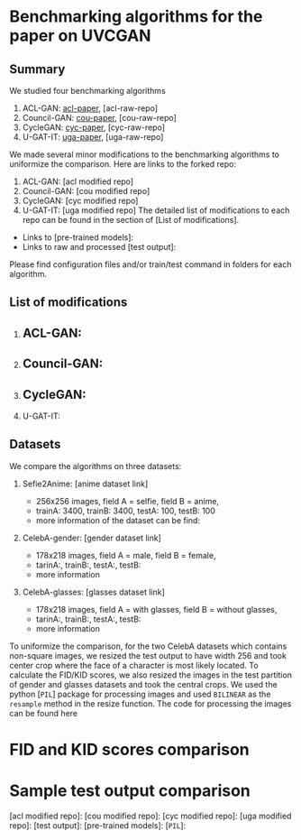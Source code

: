 # Benchmarking algorithms for the paper on UVCGAN
## Summary
We studied four benchmarking algorithms
1. ACL-GAN:     [acl-paper], [acl-raw-repo]
2. Council-GAN: [cou-paper], [cou-raw-repo]
3. CycleGAN:    [cyc-paper], [cyc-raw-repo]
4. U-GAT-IT:    [uga-paper], [uga-raw-repo]

We made several minor modifications to the benchmarking algorithms
to uniformize the comparison. Here are links to the forked repo:
1. ACL-GAN:     [acl modified repo]
2. Council-GAN: [cou modified repo]
3. CycleGAN:    [cyc modified repo]
4. U-GAT-IT:    [uga modified repo]
The detailed list of modifications to each repo can be found
in the section of [List of modifications].

- Links to [pre-trained models]:
- Links to raw and processed [test output]:

Please find configuration files and/or train/test command in folders for each algorithm.

## List of modifications
1. ACL-GAN:
    -
2. Council-GAN:
    -
3. CycleGAN:
    -
4. U-GAT-IT:

## Datasets
We compare the algorithms on three datasets:
1. Sefie2Anime: [anime dataset link]
    - 256x256 images, field A = selfie, field B = anime,
    - trainA: 3400, trainB: 3400, testA: 100, testB: 100
    - more information of the dataset can be find:

2. CelebA-gender: [gender dataset link]
    - 178x218 images, field A = male, field B = female,
    - tarinA:, trainB:, testA:, testB:
    - more information

3. CelebA-glasses: [glasses dataset link]
    - 178x218 images, field A = with glasses, field B = without glasses,
    - tarinA:, trainB:, testA:, testB:
    - more information

To uniformize the comparison, for the two CelebA datasets which
contains non-square images, we resized the test output
to have width 256 and took center crop where the face of
a character is most likely located. To calculate the FID/KID scores,
we also resized the images in the test partition of gender and
glasses datasets and took the central crops.
We used the python [`PIL`] package for processing images
and used `BILINEAR` as the `resample` method in the resize function.
The code for processing the images can be found here

# FID and KID scores comparison
# Sample test output comparison

[acl-paper]:
[acl-raw-repo]:
[cou-paper]:
[cou-raw-repo]:
[cyc-paper]:
[cyc-raw-repo]:
[uga-paper]:
[uga-raw-repo]:
[acl modified repo]:
[cou modified repo]:
[cyc modified repo]:
[uga modified repo]:
[test output]:
[pre-trained models]:
[`PIL`]:
